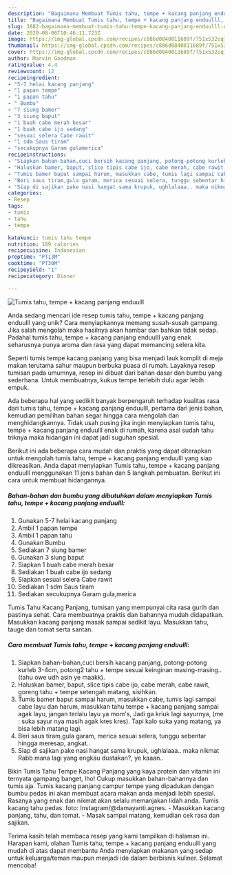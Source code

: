```yaml
---
description: "Bagaimana Membuat Tumis tahu, tempe + kacang panjang enduulll, Enak Banget"
title: "Bagaimana Membuat Tumis tahu, tempe + kacang panjang enduulll, Enak Banget"
slug: 3882-bagaimana-membuat-tumis-tahu-tempe-kacang-panjang-enduulll-enak-banget
date: 2020-08-06T10:46:11.723Z
image: https://img-global.cpcdn.com/recipes/c886d0840011689f/751x532cq70/tumis-tahu-tempe-kacang-panjang-enduulll-foto-resep-utama.jpg
thumbnail: https://img-global.cpcdn.com/recipes/c886d0840011689f/751x532cq70/tumis-tahu-tempe-kacang-panjang-enduulll-foto-resep-utama.jpg
cover: https://img-global.cpcdn.com/recipes/c886d0840011689f/751x532cq70/tumis-tahu-tempe-kacang-panjang-enduulll-foto-resep-utama.jpg
author: Marvin Goodman
ratingvalue: 4.4
reviewcount: 12
recipeingredient:
- "5-7 helai kacang panjang"
- "1 papan tempe"
- "1 papan tahu"
- " Bumbu"
- "7 siung bamer"
- "3 siung baput"
- "1 buah cabe merah besar"
- "1 buah cabe ijo sedang"
- "sesuai selera Cabe rawit"
- "1 sdm Saus tiram"
- "secukupnya Garam gulamerica"
recipeinstructions:
- "Siapkan bahan-bahan,cuci bersih kacang panjang, potong-potong kurleb 3-4cm, potong2 tahu + tempe sesuai keinginan masing-masing.. (tahu owe udh asin ye maakk)."
- "Haluskan bamer, baput, slice tipis cabe ijo, cabe merah, cabe rawit, goreng tahu + tempe setengah matang, sisihkan."
- "Tumis bamer baput sampai harum, masukkan cabe, tumis lagi sampai cabe layu dan harum, masukkan tahu tempe + kacang panjang sampai agak layu, jangan terlalu layu ya mom&#39;s, Jadi ga kriuk lagi sayurnya, (me : suka sayur nya masih agak kres kres). Tapi kalo suka yang matang, ya bisa lebih matang lagi."
- "Beri saus tiram,gula garam, merica sesuai selera, tunggu sebentar hingga meresap, angkat.."
- "Siap di sajikan pake nasi hangat sama krupuk, ughlalaaa.. maka nikmat Rabb mana lagi yang engkau dustakan?, ye kaaan.."
categories:
- Resep
tags:
- tumis
- tahu
- tempe

katakunci: tumis tahu tempe 
nutrition: 189 calories
recipecuisine: Indonesian
preptime: "PT13M"
cooktime: "PT30M"
recipeyield: "1"
recipecategory: Dinner

---
```



![Tumis tahu, tempe + kacang panjang enduulll](https://img-global.cpcdn.com/recipes/c886d0840011689f/751x532cq70/tumis-tahu-tempe-kacang-panjang-enduulll-foto-resep-utama.jpg)

Anda sedang mencari ide resep tumis tahu, tempe + kacang panjang enduulll yang unik? Cara menyiapkannya memang susah-susah gampang. Jika salah mengolah maka hasilnya akan hambar dan bahkan tidak sedap. Padahal tumis tahu, tempe + kacang panjang enduulll yang enak seharusnya punya aroma dan rasa yang dapat memancing selera kita.

Seperti tumis tempe kacang panjang yang bisa menjadi lauk komplit di meja makan terutama sahur maupun berbuka puasa di rumah. Layaknya resep tumisan pada umumnya, resep ini dibuat dari bahan dasar dan bumbu yang sederhana. Untuk membuatnya, kukus tempe terlebih dulu agar lebih empuk.

Ada beberapa hal yang sedikit banyak berpengaruh terhadap kualitas rasa dari tumis tahu, tempe + kacang panjang enduulll, pertama dari jenis bahan, kemudian pemilihan bahan segar hingga cara mengolah dan menghidangkannya. Tidak usah pusing jika ingin menyiapkan tumis tahu, tempe + kacang panjang enduulll enak di rumah, karena asal sudah tahu triknya maka hidangan ini dapat jadi suguhan spesial.


Berikut ini ada beberapa cara mudah dan praktis yang dapat diterapkan untuk mengolah tumis tahu, tempe + kacang panjang enduulll yang siap dikreasikan. Anda dapat menyiapkan Tumis tahu, tempe + kacang panjang enduulll menggunakan 11 jenis bahan dan 5 langkah pembuatan. Berikut ini cara untuk membuat hidangannya.

<!--inarticleads1-->

##### Bahan-bahan dan bumbu yang dibutuhkan dalam menyiapkan Tumis tahu, tempe + kacang panjang enduulll:

1. Gunakan 5-7 helai kacang panjang
1. Ambil 1 papan tempe
1. Ambil 1 papan tahu
1. Gunakan  Bumbu
1. Sediakan 7 siung bamer
1. Gunakan 3 siung baput
1. Siapkan 1 buah cabe merah besar
1. Sediakan 1 buah cabe ijo sedang
1. Siapkan sesuai selera Cabe rawit
1. Sediakan 1 sdm Saus tiram
1. Sediakan secukupnya Garam gula,merica


Tumis Tahu Kacang Panjang, tumisan yang mempunyai cita rasa gurih dan pastinya sehat. Cara membuatnya praktis dan bahannya mudah didapatkan. Masukkan kacang panjang masak sampai sedikit layu. Masukkan tahu, tauge dan tomat serta santan. 

<!--inarticleads2-->

##### Cara membuat Tumis tahu, tempe + kacang panjang enduulll:

1. Siapkan bahan-bahan,cuci bersih kacang panjang, potong-potong kurleb 3-4cm, potong2 tahu + tempe sesuai keinginan masing-masing.. (tahu owe udh asin ye maakk).
1. Haluskan bamer, baput, slice tipis cabe ijo, cabe merah, cabe rawit, goreng tahu + tempe setengah matang, sisihkan.
1. Tumis bamer baput sampai harum, masukkan cabe, tumis lagi sampai cabe layu dan harum, masukkan tahu tempe + kacang panjang sampai agak layu, jangan terlalu layu ya mom&#39;s, Jadi ga kriuk lagi sayurnya, (me : suka sayur nya masih agak kres kres). Tapi kalo suka yang matang, ya bisa lebih matang lagi.
1. Beri saus tiram,gula garam, merica sesuai selera, tunggu sebentar hingga meresap, angkat..
1. Siap di sajikan pake nasi hangat sama krupuk, ughlalaaa.. maka nikmat Rabb mana lagi yang engkau dustakan?, ye kaaan..


Bikin Tumis Tahu Tempe Kacang Panjang yang kaya protein dan vitamin ini ternyata gampang banget, lho! Cukup masukkan bahan-bahannya dan tumis aja. Tumis kacang panjang campur tempe yang dipadukan dengan bumbu pedas ini akan membuat acara makan anda menjadi lebih spesial. Rasanya yang enak dan nikmat akan selalu memanjakan lidah anda. Tumis kacang tahu pedas. foto: Instagram/@damayanti.agnes. - Masukkan kacang panjang, tahu, dan tomat. - Masak sampai matang, kemudian cek rasa dan sajikan. 

Terima kasih telah membaca resep yang kami tampilkan di halaman ini. Harapan kami, olahan Tumis tahu, tempe + kacang panjang enduulll yang mudah di atas dapat membantu Anda menyiapkan makanan yang sedap untuk keluarga/teman maupun menjadi ide dalam berbisnis kuliner. Selamat mencoba!
